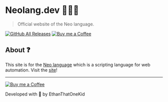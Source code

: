 # Neolang.dev 🐱‍👤🌐
> Official website of the Neo language.

[![GitHub All Releases](https://img.shields.io/github/downloads/ethanthatonekid/neo-cli/total)](https://github.com/EthanThatOneKid/neo/releases)
[![Buy me a Coffee](https://img.shields.io/badge/buy%20me%20a-coffee-%23FF813F)][bmac]

## About ❓
This site is for the [Neo language][neo_repo] which is a scripting language for web automation. Visit the [site][neo_site]!

---

[![Buy me a Coffee](https://img.shields.io/badge/buy%20me%20a-coffee-%23FF813F)][bmac]

Developed with 💖 by EthanThatOneKid

[neo_site]: http://neolang.dev/
[neo_repo]: https://github.com/EthanThatOneKid/neo
[bmac]: http://buymeacoff.ee/etok
